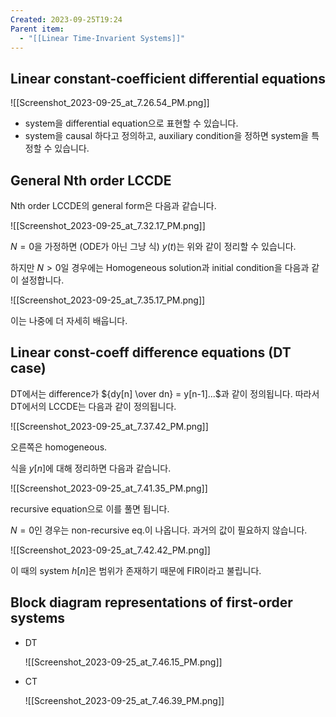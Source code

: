 ```yaml
---
Created: 2023-09-25T19:24
Parent item:
  - "[[Linear Time-Invarient Systems]]"
---
```

## Linear constant-coefficient differential equations

![[Screenshot_2023-09-25_at_7.26.54_PM.png]]

- system을 differential equation으로 표현할 수 있습니다.
- system을 causal 하다고 정의하고, auxiliary condition을 정하면 system을 특정할 수 있습니다.

## General Nth order LCCDE

Nth order LCCDE의 general form은 다음과 같습니다.

![[Screenshot_2023-09-25_at_7.32.17_PM.png]]

$N=0$﻿을 가정하면 (ODE가 아닌 그냥 식) $y(t)$﻿는 위와 같이 정리할 수 있습니다.

하지만 $N>0$﻿일 경우에는 Homogeneous solution과 initial condition을 다음과 같이 설정합니다.

![[Screenshot_2023-09-25_at_7.35.17_PM.png]]

이는 나중에 더 자세히 배웁니다.

## Linear const-coeff difference equations (DT case)

DT에서는 difference가 ${dy[n] \over dn} = y[n-1]...$﻿과 같이 정의됩니다. 따라서 DT에서의 LCCDE는 다음과 같이 정의됩니다.

![[Screenshot_2023-09-25_at_7.37.42_PM.png]]

오른쪽은 homogeneous.

식을 $y[n]$﻿에 대해 정리하면 다음과 같습니다.

![[Screenshot_2023-09-25_at_7.41.35_PM.png]]

recursive equation으로 이를 풀면 됩니다.

$N=0$﻿인 경우는 non-recursive eq.이 나옵니다. 과거의 값이 필요하지 않습니다.

![[Screenshot_2023-09-25_at_7.42.42_PM.png]]

이 때의 system $h[n]$﻿은 범위가 존재하기 때문에 FIR이라고 불립니다.

## Block diagram representations of first-order systems

- DT
    
    ![[Screenshot_2023-09-25_at_7.46.15_PM.png]]
    
- CT
    
    ![[Screenshot_2023-09-25_at_7.46.39_PM.png]]